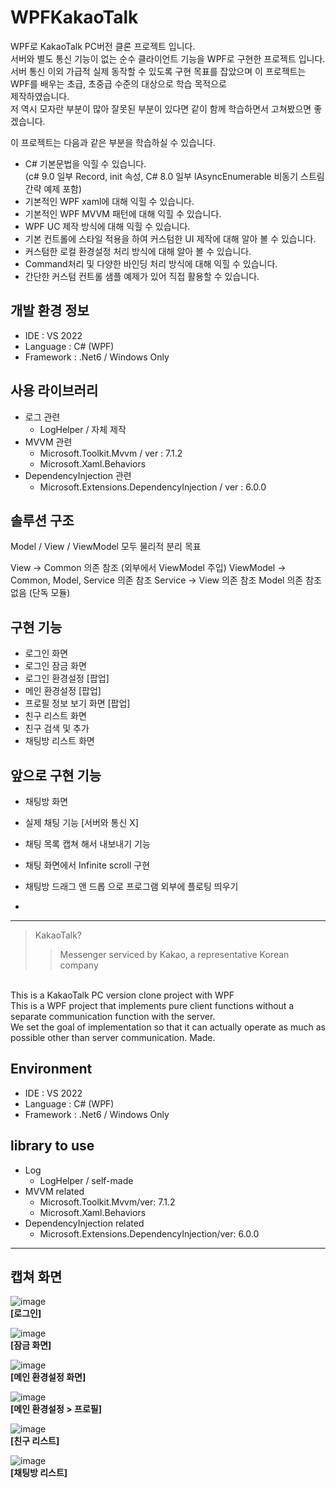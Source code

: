 # WPFKakaoTalk

WPF로 KakaoTalk PC버전 클론 프로젝트 입니다. <br/>
서버와 별도 통신 기능이 없는 순수 클라이언트 기능을 WPF로 구현한 프로젝트 입니다. <br/>
서버 통신 이외 가급적 실제 동작할 수 있도록 구현 목표를 잡았으며 이 프로젝트는 WPF를 배우는 초급, 초중급 수준의 대상으로 학습 목적으로 <br/>
제작하였습니다. <br/>
저 역시 모자란 부분이 많아 잘못된 부분이 있다면 같이 함께 학습하면서 고쳐봤으면 좋겠습니다.

이 프로젝트는 다음과 같은 부분을 학습하실 수 있습니다.<br/>
- C# 기본문법을 익힐 수 있습니다.<br/>
(c# 9.0 일부 Record,  init 속성, C# 8.0 일부 IAsyncEnumerable 비동기 스트림 간략 예제 포함)
- 기본적인 WPF xaml에 대해 익힐 수 있습니다.
- 기본적인 WPF MVVM 패턴에 대해 익힐 수 있습니다.
- WPF UC 제작 방식에 대해 익힐 수 있습니다.
- 기본 컨트롤에 스타일 적용을 하여 커스텀한 UI 제작에 대해 알아 볼 수 있습니다.
- 커스텀한 로컬 환경설정 처리 방식에 대해 알아 볼 수 있습니다.
- Command처리 및 다양한 바인딩 처리 방식에 대해 익힐 수 있습니다.
- 간단한 커스텀 컨트롤 샘플 예제가 있어 직접 활용할 수 있습니다.

개발 환경 정보
-

- IDE : VS 2022
- Language : C# (WPF)
- Framework : .Net6 / Windows Only

사용 라이브러리
-

- 로그 관련
  - LogHelper / 자체 제작
- MVVM 관련
  - Microsoft.Toolkit.Mvvm / ver : 7.1.2
  - Microsoft.Xaml.Behaviors
- DependencyInjection 관련
  - Microsoft.Extensions.DependencyInjection / ver : 6.0.0


솔루션 구조
-

Model / View / ViewModel 모두 물리적 분리 목표


View -> Common 의존 참조 (외부에서 ViewModel 주입)
ViewModel -> Common, Model, Service 의존 참조
Service -> View 의존 참조
Model 의존 참조 없음 (단독 모듈)

구현 기능
-

- 로그인 화면
- 로그인 잠금 화면
- 로그인 환경설정 [팝업]
- 메인 환경설정 [팝업]
- 프로필 정보 보기 화면 [팝업]
- 친구 리스트 화면
- 친구 검색 및 추가
- 채팅방 리스트 화면

앞으로 구현 기능
-

- 채팅방 화면
- 실제 채팅 기능 [서버와 통신 X]
- 채팅 목록 캡쳐 해서 내보내기 기능
- 채팅 화면에서 Infinite scroll 구현
- 채팅방 드래그 앤 드롭 으로 프로그램 외부에 플로팅 띄우기

-

***

> KakaoTalk?
>> Messenger serviced by Kakao, a representative Korean company

<br/>
This is a KakaoTalk PC version clone project with WPF<br/>
This is a WPF project that implements pure client functions without a separate communication function with the server.<br/>
We set the goal of implementation so that it can actually operate as much as possible other than server communication.
Made.

Environment
-

- IDE : VS 2022
- Language : C# (WPF)
- Framework : .Net6 / Windows Only

library to use
-

- Log
  - LogHelper / self-made
- MVVM related
  - Microsoft.Toolkit.Mvvm/ver: 7.1.2
  - Microsoft.Xaml.Behaviors
- DependencyInjection related
  - Microsoft.Extensions.DependencyInjection/ver: 6.0.0

***

캡쳐 화면
-

![image](https://user-images.githubusercontent.com/13028129/168229017-63e40d38-4b87-45bc-b040-fea457932bef.png)<br/>
**[로그인]**

![image](https://user-images.githubusercontent.com/13028129/168453264-f05b781f-b9ce-49da-a4ea-0f9fca887631.png)<br/>
**[잠금 화면]**

![image](https://user-images.githubusercontent.com/13028129/168229251-a6136f83-1388-40b7-bc8b-fbb3b5be3c78.png)<br/>
**[메인 환경설정 화면]**

![image](https://user-images.githubusercontent.com/13028129/168229303-30a339a1-49ee-4ef6-8dba-d1d532ad23fb.png)<br/>
**[메인 환경설정 > 프로필]**

![image](https://user-images.githubusercontent.com/13028129/168229352-954a75b4-0eff-474c-af10-b4c50658307c.png)<br/>
**[친구 리스트]**

![image](https://user-images.githubusercontent.com/13028129/168229381-1d8329de-3c4d-4b34-8d6d-8bd8a270695c.png)<br/>
**[채팅방 리스트]**
